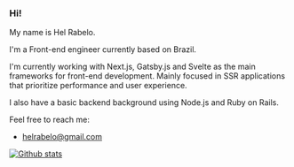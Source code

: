 ### Hi!


My name is Hel Rabelo.

I'm a Front-end engineer currently based on Brazil. 

I'm currently working with Next.js, Gatsby.js and Svelte as the main frameworks for front-end development. Mainly focused in SSR applications that prioritize performance and user experience. 

I also have a basic backend background using Node.js and Ruby on Rails.

Feel free to reach me:

- helrabelo@gmail.com

[![Github stats](https://github-readme-stats.vercel.app/api?username=anuraghazra)](https://github.com/anuraghazra/github-readme-stats)
